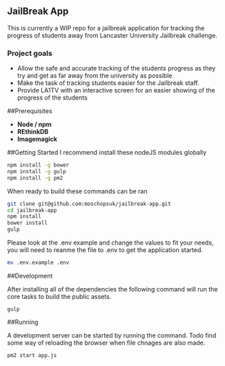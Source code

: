 JailBreak App
----

This is currently a WIP repo for a jailbreak application for tracking the progress of students away from Lancaster University Jailbreak challenge.

### Project goals
- Allow the safe and accurate tracking of the students progress as they try and get as far away from the university as possible
- Make the task of tracking students easier for the Jailbreak staff.
- Provide LA1TV with an interactive screen for an easier showing of the progress of the students

##Prerequisites
- **Node / npm**
- **REthinkDB**
- **Imagemagick**

##Getting Started
I recommend install these nodeJS modules globally
```bash
npm install -g bower
npm install -g gulp
npm install -g pm2
```

When ready to build these commands can be ran
```bash
git clone git@github.com:moschopsuk/jailbreak-app.git
cd jailbreak-app
npm install
bower install
gulp
```

Please look at the .env example and change the values to fit your needs, you will need to reanme the file to .env to get the application started.
```bash
mv .env.example .env
```

##Development

After installing all of the dependencies the following command will run the core tasks to build the public assets.

`gulp`

##Running

A development server can be started by running the command. Todo find some way of reloading the browser when file chnages are also made.

`pm2 start app.js`
